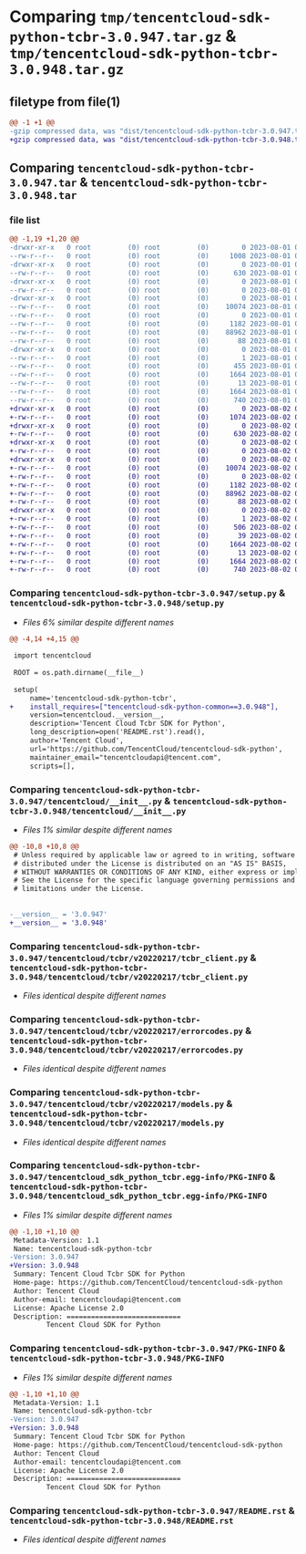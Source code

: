 # Comparing `tmp/tencentcloud-sdk-python-tcbr-3.0.947.tar.gz` & `tmp/tencentcloud-sdk-python-tcbr-3.0.948.tar.gz`

## filetype from file(1)

```diff
@@ -1 +1 @@
-gzip compressed data, was "dist/tencentcloud-sdk-python-tcbr-3.0.947.tar", last modified: Tue Aug  1 00:56:36 2023, max compression
+gzip compressed data, was "dist/tencentcloud-sdk-python-tcbr-3.0.948.tar", last modified: Wed Aug  2 00:38:02 2023, max compression
```

## Comparing `tencentcloud-sdk-python-tcbr-3.0.947.tar` & `tencentcloud-sdk-python-tcbr-3.0.948.tar`

### file list

```diff
@@ -1,19 +1,20 @@
-drwxr-xr-x   0 root         (0) root         (0)        0 2023-08-01 00:56:36.000000 tencentcloud-sdk-python-tcbr-3.0.947/
--rw-r--r--   0 root         (0) root         (0)     1008 2023-08-01 00:56:36.000000 tencentcloud-sdk-python-tcbr-3.0.947/setup.py
-drwxr-xr-x   0 root         (0) root         (0)        0 2023-08-01 00:56:36.000000 tencentcloud-sdk-python-tcbr-3.0.947/tencentcloud/
--rw-r--r--   0 root         (0) root         (0)      630 2023-08-01 00:56:36.000000 tencentcloud-sdk-python-tcbr-3.0.947/tencentcloud/__init__.py
-drwxr-xr-x   0 root         (0) root         (0)        0 2023-08-01 00:56:36.000000 tencentcloud-sdk-python-tcbr-3.0.947/tencentcloud/tcbr/
--rw-r--r--   0 root         (0) root         (0)        0 2023-08-01 00:56:36.000000 tencentcloud-sdk-python-tcbr-3.0.947/tencentcloud/tcbr/__init__.py
-drwxr-xr-x   0 root         (0) root         (0)        0 2023-08-01 00:56:36.000000 tencentcloud-sdk-python-tcbr-3.0.947/tencentcloud/tcbr/v20220217/
--rw-r--r--   0 root         (0) root         (0)    10074 2023-08-01 00:56:36.000000 tencentcloud-sdk-python-tcbr-3.0.947/tencentcloud/tcbr/v20220217/tcbr_client.py
--rw-r--r--   0 root         (0) root         (0)        0 2023-08-01 00:56:36.000000 tencentcloud-sdk-python-tcbr-3.0.947/tencentcloud/tcbr/v20220217/__init__.py
--rw-r--r--   0 root         (0) root         (0)     1182 2023-08-01 00:56:36.000000 tencentcloud-sdk-python-tcbr-3.0.947/tencentcloud/tcbr/v20220217/errorcodes.py
--rw-r--r--   0 root         (0) root         (0)    88962 2023-08-01 00:56:36.000000 tencentcloud-sdk-python-tcbr-3.0.947/tencentcloud/tcbr/v20220217/models.py
--rw-r--r--   0 root         (0) root         (0)       88 2023-08-01 00:56:36.000000 tencentcloud-sdk-python-tcbr-3.0.947/setup.cfg
-drwxr-xr-x   0 root         (0) root         (0)        0 2023-08-01 00:56:36.000000 tencentcloud-sdk-python-tcbr-3.0.947/tencentcloud_sdk_python_tcbr.egg-info/
--rw-r--r--   0 root         (0) root         (0)        1 2023-08-01 00:56:36.000000 tencentcloud-sdk-python-tcbr-3.0.947/tencentcloud_sdk_python_tcbr.egg-info/dependency_links.txt
--rw-r--r--   0 root         (0) root         (0)      455 2023-08-01 00:56:36.000000 tencentcloud-sdk-python-tcbr-3.0.947/tencentcloud_sdk_python_tcbr.egg-info/SOURCES.txt
--rw-r--r--   0 root         (0) root         (0)     1664 2023-08-01 00:56:36.000000 tencentcloud-sdk-python-tcbr-3.0.947/tencentcloud_sdk_python_tcbr.egg-info/PKG-INFO
--rw-r--r--   0 root         (0) root         (0)       13 2023-08-01 00:56:36.000000 tencentcloud-sdk-python-tcbr-3.0.947/tencentcloud_sdk_python_tcbr.egg-info/top_level.txt
--rw-r--r--   0 root         (0) root         (0)     1664 2023-08-01 00:56:36.000000 tencentcloud-sdk-python-tcbr-3.0.947/PKG-INFO
--rw-r--r--   0 root         (0) root         (0)      740 2023-08-01 00:56:36.000000 tencentcloud-sdk-python-tcbr-3.0.947/README.rst
+drwxr-xr-x   0 root         (0) root         (0)        0 2023-08-02 00:38:02.000000 tencentcloud-sdk-python-tcbr-3.0.948/
+-rw-r--r--   0 root         (0) root         (0)     1074 2023-08-02 00:38:02.000000 tencentcloud-sdk-python-tcbr-3.0.948/setup.py
+drwxr-xr-x   0 root         (0) root         (0)        0 2023-08-02 00:38:02.000000 tencentcloud-sdk-python-tcbr-3.0.948/tencentcloud/
+-rw-r--r--   0 root         (0) root         (0)      630 2023-08-02 00:38:02.000000 tencentcloud-sdk-python-tcbr-3.0.948/tencentcloud/__init__.py
+drwxr-xr-x   0 root         (0) root         (0)        0 2023-08-02 00:38:02.000000 tencentcloud-sdk-python-tcbr-3.0.948/tencentcloud/tcbr/
+-rw-r--r--   0 root         (0) root         (0)        0 2023-08-02 00:38:02.000000 tencentcloud-sdk-python-tcbr-3.0.948/tencentcloud/tcbr/__init__.py
+drwxr-xr-x   0 root         (0) root         (0)        0 2023-08-02 00:38:02.000000 tencentcloud-sdk-python-tcbr-3.0.948/tencentcloud/tcbr/v20220217/
+-rw-r--r--   0 root         (0) root         (0)    10074 2023-08-02 00:38:02.000000 tencentcloud-sdk-python-tcbr-3.0.948/tencentcloud/tcbr/v20220217/tcbr_client.py
+-rw-r--r--   0 root         (0) root         (0)        0 2023-08-02 00:38:02.000000 tencentcloud-sdk-python-tcbr-3.0.948/tencentcloud/tcbr/v20220217/__init__.py
+-rw-r--r--   0 root         (0) root         (0)     1182 2023-08-02 00:38:02.000000 tencentcloud-sdk-python-tcbr-3.0.948/tencentcloud/tcbr/v20220217/errorcodes.py
+-rw-r--r--   0 root         (0) root         (0)    88962 2023-08-02 00:38:02.000000 tencentcloud-sdk-python-tcbr-3.0.948/tencentcloud/tcbr/v20220217/models.py
+-rw-r--r--   0 root         (0) root         (0)       88 2023-08-02 00:38:02.000000 tencentcloud-sdk-python-tcbr-3.0.948/setup.cfg
+drwxr-xr-x   0 root         (0) root         (0)        0 2023-08-02 00:38:02.000000 tencentcloud-sdk-python-tcbr-3.0.948/tencentcloud_sdk_python_tcbr.egg-info/
+-rw-r--r--   0 root         (0) root         (0)        1 2023-08-02 00:38:02.000000 tencentcloud-sdk-python-tcbr-3.0.948/tencentcloud_sdk_python_tcbr.egg-info/dependency_links.txt
+-rw-r--r--   0 root         (0) root         (0)      506 2023-08-02 00:38:02.000000 tencentcloud-sdk-python-tcbr-3.0.948/tencentcloud_sdk_python_tcbr.egg-info/SOURCES.txt
+-rw-r--r--   0 root         (0) root         (0)       39 2023-08-02 00:38:02.000000 tencentcloud-sdk-python-tcbr-3.0.948/tencentcloud_sdk_python_tcbr.egg-info/requires.txt
+-rw-r--r--   0 root         (0) root         (0)     1664 2023-08-02 00:38:02.000000 tencentcloud-sdk-python-tcbr-3.0.948/tencentcloud_sdk_python_tcbr.egg-info/PKG-INFO
+-rw-r--r--   0 root         (0) root         (0)       13 2023-08-02 00:38:02.000000 tencentcloud-sdk-python-tcbr-3.0.948/tencentcloud_sdk_python_tcbr.egg-info/top_level.txt
+-rw-r--r--   0 root         (0) root         (0)     1664 2023-08-02 00:38:02.000000 tencentcloud-sdk-python-tcbr-3.0.948/PKG-INFO
+-rw-r--r--   0 root         (0) root         (0)      740 2023-08-02 00:38:02.000000 tencentcloud-sdk-python-tcbr-3.0.948/README.rst
```

### Comparing `tencentcloud-sdk-python-tcbr-3.0.947/setup.py` & `tencentcloud-sdk-python-tcbr-3.0.948/setup.py`

 * *Files 6% similar despite different names*

```diff
@@ -4,14 +4,15 @@
 
 import tencentcloud
 
 ROOT = os.path.dirname(__file__)
 
 setup(
     name='tencentcloud-sdk-python-tcbr',
+    install_requires=["tencentcloud-sdk-python-common==3.0.948"],
     version=tencentcloud.__version__,
     description='Tencent Cloud Tcbr SDK for Python',
     long_description=open('README.rst').read(),
     author='Tencent Cloud',
     url='https://github.com/TencentCloud/tencentcloud-sdk-python',
     maintainer_email="tencentcloudapi@tencent.com",
     scripts=[],
```

### Comparing `tencentcloud-sdk-python-tcbr-3.0.947/tencentcloud/__init__.py` & `tencentcloud-sdk-python-tcbr-3.0.948/tencentcloud/__init__.py`

 * *Files 1% similar despite different names*

```diff
@@ -10,8 +10,8 @@
 # Unless required by applicable law or agreed to in writing, software
 # distributed under the License is distributed on an "AS IS" BASIS,
 # WITHOUT WARRANTIES OR CONDITIONS OF ANY KIND, either express or implied.
 # See the License for the specific language governing permissions and
 # limitations under the License.
 
 
-__version__ = '3.0.947'
+__version__ = '3.0.948'
```

### Comparing `tencentcloud-sdk-python-tcbr-3.0.947/tencentcloud/tcbr/v20220217/tcbr_client.py` & `tencentcloud-sdk-python-tcbr-3.0.948/tencentcloud/tcbr/v20220217/tcbr_client.py`

 * *Files identical despite different names*

### Comparing `tencentcloud-sdk-python-tcbr-3.0.947/tencentcloud/tcbr/v20220217/errorcodes.py` & `tencentcloud-sdk-python-tcbr-3.0.948/tencentcloud/tcbr/v20220217/errorcodes.py`

 * *Files identical despite different names*

### Comparing `tencentcloud-sdk-python-tcbr-3.0.947/tencentcloud/tcbr/v20220217/models.py` & `tencentcloud-sdk-python-tcbr-3.0.948/tencentcloud/tcbr/v20220217/models.py`

 * *Files identical despite different names*

### Comparing `tencentcloud-sdk-python-tcbr-3.0.947/tencentcloud_sdk_python_tcbr.egg-info/PKG-INFO` & `tencentcloud-sdk-python-tcbr-3.0.948/tencentcloud_sdk_python_tcbr.egg-info/PKG-INFO`

 * *Files 1% similar despite different names*

```diff
@@ -1,10 +1,10 @@
 Metadata-Version: 1.1
 Name: tencentcloud-sdk-python-tcbr
-Version: 3.0.947
+Version: 3.0.948
 Summary: Tencent Cloud Tcbr SDK for Python
 Home-page: https://github.com/TencentCloud/tencentcloud-sdk-python
 Author: Tencent Cloud
 Author-email: tencentcloudapi@tencent.com
 License: Apache License 2.0
 Description: ============================
         Tencent Cloud SDK for Python
```

### Comparing `tencentcloud-sdk-python-tcbr-3.0.947/PKG-INFO` & `tencentcloud-sdk-python-tcbr-3.0.948/PKG-INFO`

 * *Files 1% similar despite different names*

```diff
@@ -1,10 +1,10 @@
 Metadata-Version: 1.1
 Name: tencentcloud-sdk-python-tcbr
-Version: 3.0.947
+Version: 3.0.948
 Summary: Tencent Cloud Tcbr SDK for Python
 Home-page: https://github.com/TencentCloud/tencentcloud-sdk-python
 Author: Tencent Cloud
 Author-email: tencentcloudapi@tencent.com
 License: Apache License 2.0
 Description: ============================
         Tencent Cloud SDK for Python
```

### Comparing `tencentcloud-sdk-python-tcbr-3.0.947/README.rst` & `tencentcloud-sdk-python-tcbr-3.0.948/README.rst`

 * *Files identical despite different names*

